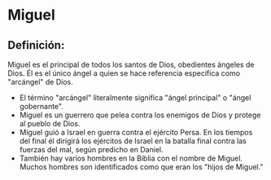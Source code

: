 # Miguel

## Definición: 

Miguel es el principal de todos los santos de Dios, obedientes ángeles de Dios. Él es el único ángel a quien se hace referencia específica como "arcángel" de Dios.

* El término "arcángel" literalmente significa "ángel principal" o "ángel gobernante".
* Miguel es un guerrero que pelea contra los enemigos de Dios y protege al pueblo de Dios.
* Miguel guió a Israel en guerra contra el ejército Persa. En los tiempos del final él dirigirá los ejércitos de Israel en la batalla final contra las fuerzas del mal, según predicho en Daniel.
* También hay varios hombres en la Biblia con el nombre de Miguel. Muchos hombres son identificados como que eran los "hijos de Miguel."

